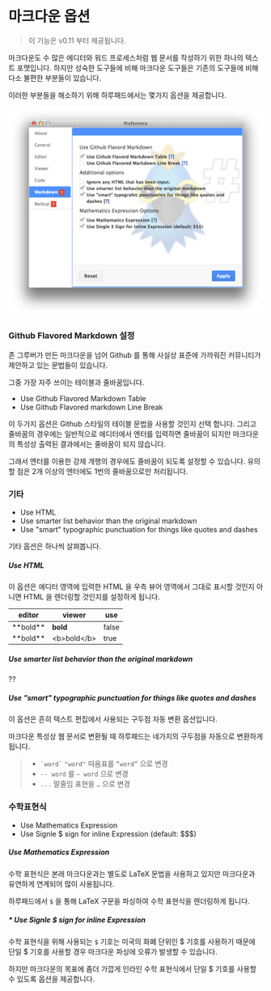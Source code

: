 # 마크다운 옵션

> 이 기능은 v0.11 부터 제공됩니다.

마크다운도 수 많은 에디터와 워드 프로세스처럼 웹 문서를 작성하기 위한 하나의 텍스트 포맷입니다. 하지만 성숙한 도구들에 비해 마크다운 도구들은 기존의 도구들에 비해 다소 불편한 부분들이 있습니다.

이러한 부분들을 해소하기 위해 하루패드에서는 몇가지 옵션을 제공합니다.

![](images/001.png)

### Github Flavored Markdown 설정

존 그루버가 만든 마크다운을 넘어 Github 를 통해 사실상 표준에 가까워진 커뮤니티가 제안하고 있는 문법들이 있습니다.

그중 가장 자주 쓰이는 테이블과 줄바꿈입니다.

* Use Github Flavored Markdown Table
* Use Github Flavored markdown Line Break

이 두가지 옵션은 Github 스타일의 테이블 문법을 사용할 것인지 선택 합니다. 그리고 줄바꿈의 경우에는 일반적으로 에디터에서 엔터를 입력하면 줄바꿈이 되지만 마크다운의 특성상 출력된 결과에서는 줄바꿈이 되지 않습니다.

그래서 엔터를 이용한 강제 개행의 경우에도 줄바꿈이 되도록 설정할 수 있습니다.
유의할 점은 2개 이상의 엔터에도 1번의 줄바꿈으로만 처리됩니다.

### 기타

* Use HTML
* Use smarter list behavior than the original markdown
* Use "smart" typographic punctuation for things like quotes and dashes

기타 옵션은 하나씩 살펴봅니다.

##### Use HTML 

이 옵션은 에디터 영역에 입력한 HTML 을 우측 뷰어 영역에서 그대로 표시할 것인지 아니면 HTML 을 렌더링할 것인지를 설정하게 됩니다.

| editor                 | viewer                              | use   |
|---------------------|---------------------------------|-------|
| \*\*bold\*\*         |  <b>bold</b>                     | false |
| \*\*bold\*\*         |  &lt;b&gt;bold&lt;/b&gt;   | true  |

##### Use smarter list behavior than the original markdown
??

##### Use "smart" typographic punctuation for things like quotes and dashes

이 옵션은 흔히 텍스트 편집에서 사용되는 구두점 자동 변환 옵션입니다.

마크다운 특성상 웹 문서로 변환될 때 하루패드는 네가지의 구두점을 자동으로 변환하게 됩니다.
 
> * <code>\`word\`</code> `"word"` 따옴표를 `“word”` 으로 변경
> * `-- word` 를 `— word` 으로 변경
> * `...` 말줄임 표현을 `…` 으로 변경


### 수학표현식

* Use Mathematics Expression
* Use Signle $ sign for inline Expression (default: $$$)

##### Use Mathematics Expression

수학 표현식은 본래 마크다운과는 별도로 LaTeX 문법을 사용하고 있지만 마크다운과 유연하게 연계되어 많이 사용됩니다.

하루패드에서 `$` 을 통해 LaTeX 구문을 파싱하여 수학 표현식을 렌더링하게 됩니다. 

##### * Use Signle $ sign for inline Expression

수학 표현식을 위해 사용되는 `$` 기호는 미국의 화폐 단위인 $ 기호를 사용하기 때문에 단일 $ 기호를 사용할 경우 마크다운 파싱에 오류가 발생할 수 있습니다.

하지만 마크다운의 목표에 좀더 가깝게 인라인 수학 표현식에서 단일 $ 기호를 사용할 수 있도록 옵션을 제공합니다.